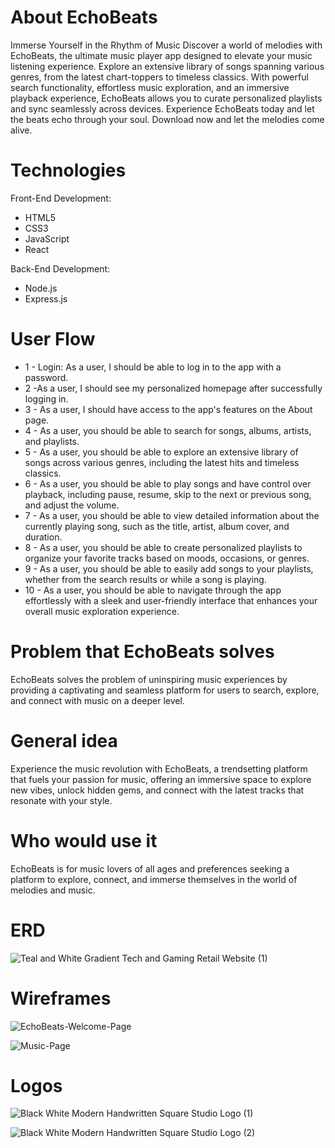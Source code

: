 # About EchoBeats

Immerse Yourself in the Rhythm of Music  Discover a world of melodies with EchoBeats, the ultimate music player app designed to elevate your music listening experience. Explore an extensive library of songs spanning various genres, from the latest chart-toppers to timeless classics. With powerful search functionality, effortless music exploration, and an immersive playback experience, EchoBeats allows you to curate personalized playlists and sync seamlessly across devices. Experience EchoBeats today and let the beats echo through your soul. Download now and let the melodies come alive.

# Technologies

Front-End Development:
* HTML5
* CSS3
* JavaScript
* React

Back-End Development:
* Node.js
* Express.js

# User Flow

- 1 - Login: As a user, I should be able to log in to the app with a password.
- 2 -As a user, I should see my personalized homepage after successfully logging in.
- 3 - As a user, I should have access to the app's features on the About page.
- 4 - As a user, you should be able to search for songs, albums, artists, and playlists.
- 5 - As a user, you should be able to explore an extensive library of songs across various genres, including the latest hits and timeless classics.
- 6 - As a user, you should be able to play songs and have control over playback, including pause, resume, skip to the next or previous song, and adjust the volume.
- 7 - As a user, you should be able to view detailed information about the currently playing song, such as the title, artist, album cover, and duration.
- 8 - As a user, you should be able to create personalized playlists to organize your favorite tracks based on moods, occasions, or genres.
- 9 - As a user, you should be able to easily add songs to your playlists, whether from the search results or while a song is playing.
- 10 - As a user, you should be able to navigate through the app effortlessly with a sleek and user-friendly interface that enhances your overall music exploration experience.

# Problem that EchoBeats solves

EchoBeats solves the problem of uninspiring music experiences by providing a captivating and seamless platform for users to search, explore, and connect with music on a deeper level.

# General idea

Experience the music revolution with EchoBeats, a trendsetting platform that fuels your passion for music, offering an immersive space to explore new vibes, unlock hidden gems, and connect with the latest tracks that resonate with your style.

# Who would use it

EchoBeats is for music lovers of all ages and preferences seeking a platform to explore, connect, and immerse themselves in the world of melodies and music.

# ERD

![Teal and White Gradient Tech and Gaming Retail Website (1)](https://github.com/DoloresCode/Portfolio_Website/assets/117631390/f61a1c1d-25c9-44a5-816b-a682b0375705)

# Wireframes

![EchoBeats-Welcome-Page](https://github.com/DoloresCode/Portfolio_Website/assets/117631390/b3da0dc3-a6c4-419d-ada9-0bd95bb363b7)

![Music-Page](https://github.com/DoloresCode/Portfolio_Website/assets/117631390/221e4f67-d105-45df-bb0f-1eee4b5a25d6)

# Logos 

![Black White Modern Handwritten Square Studio Logo (1)](https://github.com/DoloresCode/Portfolio_Website/assets/117631390/76040ed5-01e2-4d02-93e1-f5aa7aff06d0)

![Black White Modern Handwritten Square Studio Logo (2)](https://github.com/DoloresCode/Portfolio_Website/assets/117631390/23247625-1de0-47e6-8fa1-058e82f8e2c6)